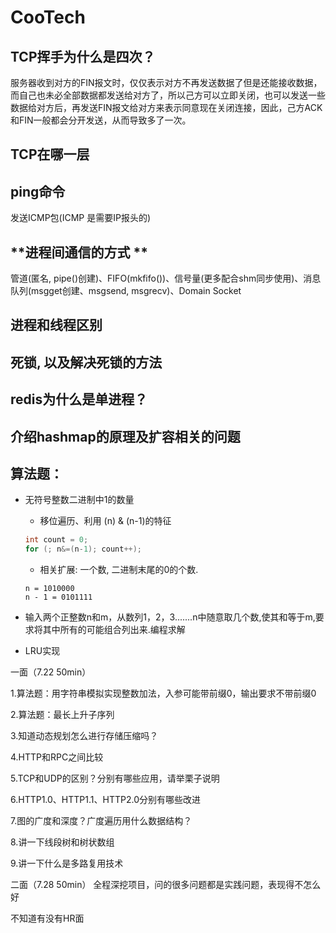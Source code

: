 # CooTech



## **TCP挥手为什么是四次？**  

  服务器收到对方的FIN报文时，仅仅表示对方不再发送数据了但是还能接收数据，而自己也未必全部数据都发送给对方了，所以己方可以立即关闭，也可以发送一些数据给对方后，再发送FIN报文给对方来表示同意现在关闭连接，因此，己方ACK和FIN一般都会分开发送，从而导致多了一次。
 

## **TCP在哪一层**



## **ping命令**

发送ICMP包(ICMP 是需要IP报头的)  



## **进程间通信的方式 **

管道(匿名, pipe()创建)、FIFO(mkfifo())、信号量(更多配合shm同步使用)、消息队列(msgget创建、msgsend, msgrecv)、Domain Socket



## **进程和线程区别**



## **死锁, 以及解决死锁的方法**

   

##  **redis为什么是单进程？**



## **介绍hashmap的原理及扩容相关的问题**  



##  **算法题：**

- 无符号整数二进制中1的数量

  - 移位遍历、利用 (n) & (n-1)的特征

  ```c
  int count = 0;
  for (; n&=(n-1); count++);
  ```

  - 相关扩展:   一个数, 二进制末尾的0的个数.

  ```
  n = 1010000
  n - 1 = 0101111
  ```

  

- 输入两个正整数n和m，从数列1，2，3.......n中随意取几个数,使其和等于m,要求将其中所有的可能组合列出来.编程求解

  

- LRU实现



一面（7.22 50min）

1.算法题：用字符串模拟实现整数加法，入参可能带前缀0，输出要求不带前缀0

2.算法题：最长上升子序列

3.知道动态规划怎么进行存储压缩吗？

4.HTTP和RPC之间比较

5.TCP和UDP的区别？分别有哪些应用，请举栗子说明

6.HTTP1.0、HTTP1.1、HTTP2.0分别有哪些改进

7.图的广度和深度？广度遍历用什么数据结构？

8.讲一下线段树和树状数组

9.讲一下什么是多路复用技术

二面（7.28 50min）
全程深挖项目，问的很多问题都是实践问题，表现得不怎么好

不知道有没有HR面

